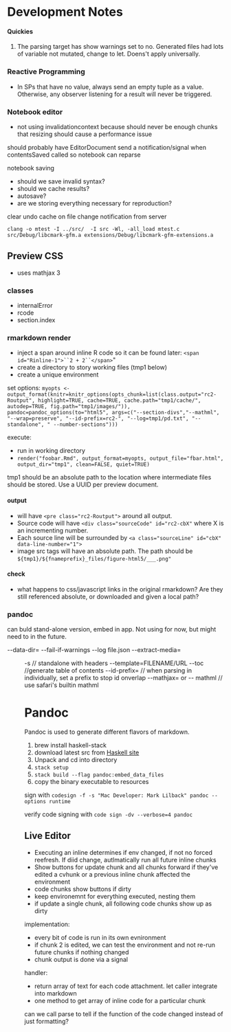 # Development Notes

#### Quickies

1. The parsing target has show warnings set to no. Generated files had lots of variable not mutated, change to let. Doens't apply universally.

### Reactive Programming

* In SPs that have no value, always send an empty tuple as a value. Otherwise, any observer listening for a result will never be triggered.

### Notebook editor

* not using invalidationcontext because should never be enough chunks that resizing should cause a performance issue

should probably have EditorDocument send a notification/signal when contentsSaved called so notebook can reparse

notebook saving

* should we save invalid syntax?
* should we cache results?
* autosave?
* are we storing everything necessary for reproduction?

clear undo cache on file change notification from server

`clang -o mtest -I ../src/  -I src -Wl, -all_load mtest.c src/Debug/libcmark-gfm.a extensions/Debug/libcmark-gfm-extensions.a`


## Preview CSS

* uses mathjax 3

### classes

 * internalError
 * rcode
 * section.index
 
 ### rmarkdown render
 
 * inject a span around inline R code so it can be found later: `<span id="Rinline-1">``2 + 2``</span>`"
 *  create a directory to story working files (tmp1 below)
 * create a unique environment
 
 set options:
 `myopts <- output_format(knitr=knitr_options(opts_chunk=list(class.output="rc2-Routput", highlight=TRUE, cache=TRUE, cache.path="tmp1/cache/", autodep=TRUE, fig.path="tmp1/images/")), pandoc=pandoc_options(to="html5", args=c("--section-divs","--mathml", "--wrap=preserve", "--id-prefix=rc2-", "--log=tmp1/pd.txt", "--standalone", "
 --number-sections")))`

execute:
 * run in working directory
 *  `render("foobar.Rmd", output_format=myopts, output_file="fbar.html", output_dir="tmp1", clean=FALSE, quiet=TRUE)`

tmp1 should be an absolute path to the location where intermediate files should be stored. Use a UUID per preview document.

#### output 
 * will have `<pre class="rc2-Routput">` around all output. 
 * Source code will have `<div class="sourceCode" id="rc2-cbX"` where X is an incrementing number. 
 * Each source line will be surrounded by `<a class="sourceLine" id="cbX" data-line-number="1">`
 * image src tags will have an absolute path. The path should be `${tmp1}/${fnameprefix}_files/figure-html5/___.png"`

#### check
* what happens to css/javascript links in the original rmarkdown? Are they still referenced absolute, or downloaded and given a local path?

### pandoc

can buld stand-alone version, embed in app. Not using for now, but might need to in the future.

--data-dir=
--fail-if-warnings
--log file.json
--extract-media=<DIR>
-s // standalone with headers
--template=FILENAME/URL
--toc //generate table of contents
--id-prefix=<STRING> // when parsing in individually, set a prefix to stop id onverlap
--mathjax=<URL> or
-- mathml // use safari's builtin mathml



# Pandoc

Pandoc is used to generate different flavors of markdown. 

1. brew install haskell-stack
2. download latest src from [Haskell site](https://hackage.haskell.org/package/pandoc)
3. Unpack and cd into directory
4. `stack setup`
5. `stack build --flag pandoc:embed_data_files`
6. copy the binary executable to resources

sign with `codesign -f -s "Mac Developer: Mark Lilback" pandoc --options runtime`

verify code signing with `code sign -dv --verbose=4 pandoc`


## Live Editor

* Executing an inline determines if env changed, if not no forced reefresh. If diid change, autlmatically run all future inline chunks
* Show buttons for update chunk and all chunks forward if they've edited a cvhunk or a previous inline chunk affected the environment
* code chunks show buttons if dirty
* keep environemnt for everything executed, nesting them
* if update a single chunk, all following code chunks show up as dirty

implementation:

* every bit of code is run in its own evnironment
* if chunk 2 is edited, we can test the environment and not re-run future chunks if nothing changed
* chunk output is done via a signal

handler:
* return array of text for each code attachment. let caller integrate into markdown
* one method to get array of inline code for a particular chunk


can we call parse to tell if the function of the code changed instead of just formatting?

